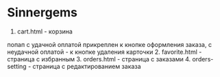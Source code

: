 # Sinnergems
1. cart.html - корзина  

попап с удачной оплатой прикреплен к кнопке оформления заказа, с неудачной оплатой - к кнопке удаления карточки
2. favorite.html - страница с избранным
3. orders.html - страница с заказами
4. orders-setting - страница с редактированием заказа



